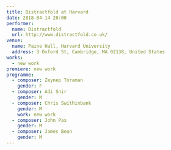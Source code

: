 ```yaml
---
title: Distractfold at Harvard
date: 2018-04-14 20:00
performer:
  name: Distractfold
  url: http://www.distractfold.co.uk/
venue:
  name: Paine Hall, Harvard University
  address: 3 Oxford St, Cambridge, MA 02138, United States
works:
  - new work
premiere: new work
programme:
  - composer: Zeynep Toraman
    gender: F
  - composer: Adi Snir
    gender: M
  - composer: Chris Swithinbank
    gender: M
    work: new work
  - composer: John Pax
    gender: M
  - composer: James Bean
    gender: M
---
```

